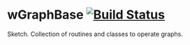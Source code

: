 
# wGraphBase [![Build Status](https://travis-ci.org/Wandalen/wGraphBase.svg?branch=master)](https://travis-ci.org/Wandalen/wGraphBase)

Sketch. Collection of routines and classes to operate graphs. 




























































